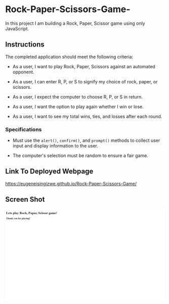 # Rock-Paper-Scissors-Game-
In this project I am building a Rock, Paper, Scissor game using only JavaScript.

## Instructions

The completed application should meet the following criteria:

* As a user, I want to play Rock, Paper, Scissors against an automated opponent.

* As a user, I can enter R, P, or S to signify my choice of rock, paper, or scissors.

* As a user, I expect the computer to choose R, P, or S in return.

* As a user, I want the option to play again whether I win or lose.

* As a user, I want to see my total wins, ties, and losses after each round.

### Specifications

* Must use the `alert()`, `confirm()`, and `prompt()` methods to collect user input and display information to the user.

* The computer's selection must be random to ensure a fair game.

## Link To Deployed Webpage

https://eugeneisingizwe.github.io/Rock-Paper-Scissors-Game/

## Screen Shot
![A user clicks through an interactive Rock, Papar, Scissor game, then enters letters R, P, or P to play agaist an automated oppoent](./Unsolved/image/letsplay-game.png)
